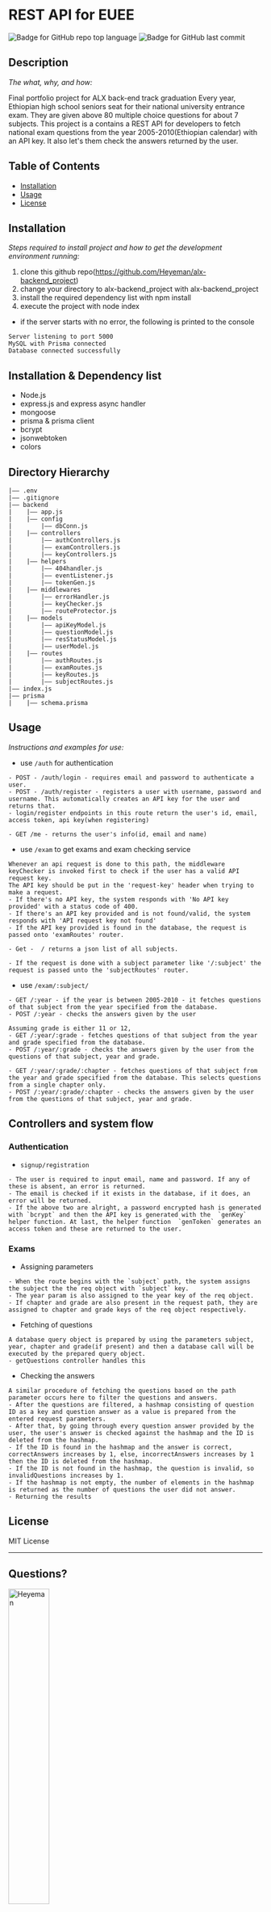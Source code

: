 # REST API for EUEE

  ![Badge for GitHub repo top language](https://img.shields.io/github/languages/top/heyeman/alx-backend_project?style=flat&logo=appveyor) ![Badge for GitHub last commit](https://img.shields.io/github/last-commit/heyeman/alx-backend_project?style=flat&logo=appveyor)


  ## Description

  *The what, why, and how:*

  Final portfolio project for ALX back-end track graduation
Every year, Ethiopian high school seniors seat for their national university entrance exam. They are given above 80 multiple choice questions for about 7 subjects. 
This project is a contains a REST API for developers to fetch national exam questions from the year 2005-2010(Ethiopian calendar) with an API key. It also let's them check the answers returned by the user.
 

  ## Table of Contents
  * [Installation](#installation)
  * [Usage](#usage)
  * [License](#license)

  ## Installation

  *Steps required to install project and how to get the development environment running:*

  1. clone this github repo(https://github.com/Heyeman/alx-backend_project)
  2. change your directory to alx-backend_project with alx-backend_project
  3. install the required dependency list with npm install
  4. execute the project with node index
  - if the server starts with no error, the following is printed to the console
```
Server listening to port 5000
MySQL with Prisma connected
Database connected successfully 
```

## Installation  & Dependency list
- Node.js
- express.js and express async handler
- mongoose
- prisma & prisma client
- bcrypt
- jsonwebtoken
- colors


## Directory Hierarchy
```
|—— .env
|—— .gitignore
|—— backend
|    |—— app.js
|    |—— config
|        |—— dbConn.js
|    |—— controllers
|        |—— authControllers.js
|        |—— examControllers.js
|        |—— keyControllers.js
|    |—— helpers
|        |—— 404handler.js
|        |—— eventListener.js
|        |—— tokenGen.js
|    |—— middlewares
|        |—— errorHandler.js
|        |—— keyChecker.js
|        |—— routeProtector.js
|    |—— models
|        |—— apiKeyModel.js
|        |—— questionModel.js
|        |—— resStatusModel.js
|        |—— userModel.js
|    |—— routes
|        |—— authRoutes.js
|        |—— examRoutes.js
|        |—— keyRoutes.js
|        |—— subjectRoutes.js
|—— index.js
|—— prisma
|    |—— schema.prisma
```

## Usage

*Instructions and examples for use:*

  - use ```/auth``` for authentication
   ```
- POST - /auth/login - requires email and password to authenticate a user. 
- POST - /auth/register - registers a user with username, password and username. This automatically creates an API key for the user and returns that.
- login/register endpoints in this route return the user's id, email, access token, api key(when registering)

- GET /me - returns the user's info(id, email and name)

   ```
- use ```/exam``` to get exams and exam checking service
```
Whenever an api request is done to this path, the middleware keyChecker is invoked first to check if the user has a valid API request key.
The API key should be put in the 'request-key' header when trying to make a request.
- If there's no API key, the system responds with 'No API key provided' with a status code of 400.
- If there's an API key provided and is not found/valid, the system responds with 'API request key not found'
- If the API key provided is found in the database, the request is passed onto 'examRoutes' router.
```
```
- Get -  / returns a json list of all subjects.

- If the request is done with a subject parameter like '/:subject' the request is passed unto the 'subjectRoutes' router.

```
- use `/exam/:subject/ `
```
- GET /:year - if the year is between 2005-2010 - it fetches questions of that subject from the year specified from the database.
- POST /:year - checks the answers given by the user

Assuming grade is either 11 or 12,
- GET /:year/:grade - fetches questions of that subject from the year and grade specified from the database.
- POST /:year/:grade - checks the answers given by the user from the questions of that subject, year and grade.

- GET /:year/:grade/:chapter - fetches questions of that subject from the year and grade specified from the database. This selects questions from a single chapter only.
- POST /:year/:grade/:chapter - checks the answers given by the user from the questions of that subject, year and grade.
```
  ## Controllers and system flow
  ### Authentication
  -  `signup/registration`
  ```
  - The user is required to input email, name and password. If any of these is absent, an error is returned.
  - The email is checked if it exists in the database, if it does, an error will be returned.
  - If the above two are alright, a password encrypted hash is generated with `bcrypt` and then the API key is generated with the  `genKey` helper function. At last, the helper function  `genToken` generates an access token and these are returned to the user.
  ```
### Exams
- Assigning parameters
```
- When the route begins with the `subject` path, the system assigns the subject the the req object with `subject` key.
- The year param is also assigned to the year key of the req object.
- If chapter and grade are also present in the request path, they are assigned to chapter and grade keys of the req object respectively.
```
- Fetching of questions
```
A database query object is prepared by using the parameters subject, year, chapter and grade(if present) and then a database call will be executed by the prepared query object.
- getQuestions controller handles this
```
- Checking the answers
```
A similar procedure of fetching the questions based on the path parameter occurs here to filter the questions and answers.
- After the questions are filtered, a hashmap consisting of question ID as a key and question answer as a value is prepared from the entered request parameters.
- After that, by going through every question answer provided by the user, the user's answer is checked against the hashmap and the ID is deleted from the hashmap.
- If the ID is found in the hashmap and the answer is correct, correctAnswers increases by 1, else, incorrectAnswers increases by 1 then the ID is deleted from the hashmap. 
- If the ID is not found in the hashmap, the question is invalid, so invalidQuestions increases by 1.
- If the hashmap is not empty, the number of elements in the hashmap is returned as the number of questions the user did not answer.
- Returning the results
```
  ## License

  MIT License

  ---

  ## Questions?

  <img src="https://avatars.githubusercontent.com/u/59885488?v=4" alt="Heyeman" width="40%" />

  For any questions, please contact me with the information below:

  GitHub: [@Heyeman](https://api.github.com/users/Heyeman)

